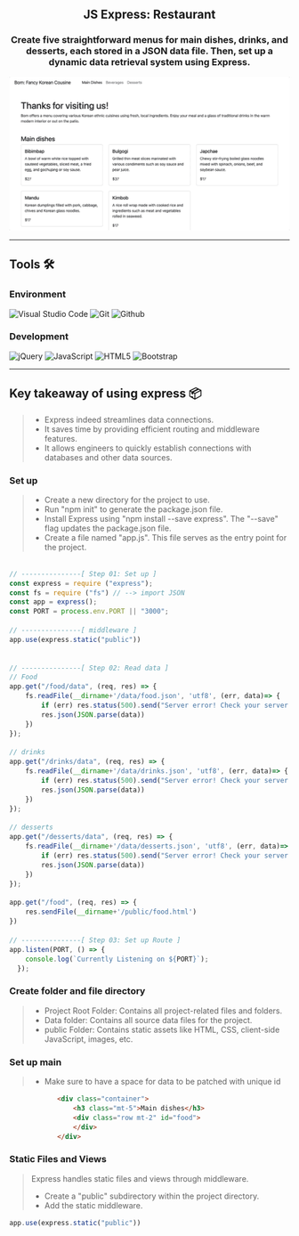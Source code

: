 <h2 align="center">
  JS Express: Restaurant <br/>
</h2>

<h3 align="center">
Create five straightforward menus for main dishes, drinks, and desserts, each stored in a JSON data file. Then, set up a dynamic data retrieval system using Express.
</h3>

<div align="center">
<img width="700" alt="image" src="assets/bom_restaurant.gif">
</div>


---
## Tools 🛠️

### Environment
![Visual Studio Code](https://img.shields.io/badge/Visual%20Studio%20Code-007ACC?style=for-the-badge&logo=Visual%20Studio%20Code&logoColor=white)
![Git](https://img.shields.io/badge/Git-F05032?style=for-the-badge&logo=Git&logoColor=white)
![Github](https://img.shields.io/badge/GitHub-181717?style=for-the-badge&logo=GitHub&logoColor=white)             

### Development
![jQuery](https://img.shields.io/badge/jquery-%230769AD.svg?style=for-the-badge&logo=jquery&logoColor=white)
![JavaScript](https://img.shields.io/badge/JavaScript-F7DF1E?style=for-the-badge&logo=Javascript&logoColor=white)
![HTML5](https://img.shields.io/badge/html5-%23E34F26.svg?style=for-the-badge&logo=html5&logoColor=white)
![Bootstrap](https://img.shields.io/badge/Bootstrap-7952B3?style=for-the-badge&logo=Bootstrap&logoColor=white)


---
## Key takeaway of using express 📦

> -  Express indeed streamlines data connections.
> -  It saves time by providing efficient routing and middleware features.
> -  It allows engineers to quickly establish connections with databases and other data sources.


### Set up 
> -  Create a new directory for the project to use.
> -  Run "npm init" to generate the package.json file.
> -  Install Express using "npm install --save express". The "--save" flag updates the package.json file.
> -  Create a file named "app.js". This file serves as the entry point for the project.

```javascript

// ---------------[ Step 01: Set up ]
const express = require ("express");
const fs = require ("fs") // --> import JSON
const app = express();
const PORT = process.env.PORT || "3000";

// ---------------[ middleware ]
app.use(express.static("public"))


// ---------------[ Step 02: Read data ]
// Food
app.get("/food/data", (req, res) => {
    fs.readFile(__dirname+'/data/food.json', 'utf8', (err, data)=> {
        if (err) res.status(500).send("Server error! Check your server!")
        res.json(JSON.parse(data))
    })
});

// drinks
app.get("/drinks/data", (req, res) => {
    fs.readFile(__dirname+'/data/drinks.json', 'utf8', (err, data)=> {
        if (err) res.status(500).send("Server error! Check your server!")
        res.json(JSON.parse(data))
    })
});

// desserts
app.get("/desserts/data", (req, res) => {
    fs.readFile(__dirname+'/data/desserts.json', 'utf8', (err, data)=> {
        if (err) res.status(500).send("Server error! Check your server!")
        res.json(JSON.parse(data))
    })
});

app.get("/food", (req, res) => {
    res.sendFile(__dirname+'/public/food.html')
})

// ---------------[ Step 03: Set up Route ]
app.listen(PORT, () => {
    console.log(`Currently Listening on ${PORT}`);
  });
```

### Create folder and file directory
> -  Project Root Folder: Contains all project-related files and folders.
> -  Data folder: Contains all source data files for the project.
> -  public Folder: Contains static assets like HTML, CSS, client-side JavaScript, images, etc.

### Set up main
> -  Make sure to have a space for data to be patched with unique id

```html
            <div class="container">
                <h3 class="mt-5">Main dishes</h3>
                <div class="row mt-2" id="food">
                </div>
            </div>
```

### Static Files and Views
> Express handles static files and views through middleware.
> - Create a "public" subdirectory within the project directory.
> - Add the static middleware.

```javascript
app.use(express.static("public"))

```
